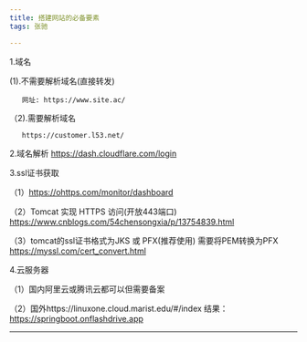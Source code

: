 ```yaml
---
title: 搭建网站的必备要素
tags: 张驰

---
```

1.域名 
    
  (1).不需要解析域名(直接转发) 
      
       网址: https://www.site.ac/ 
       
  （2).需要解析域名 
   
       https://customer.l53.net/ 
       
<!--more-->
2.域名解析 
      https://dash.cloudflare.com/login 
<!--more-->
3.ssl证书获取 

   （1）https://ohttps.com/monitor/dashboard 
   
   （2）Tomcat 实现 HTTPS 访问(开放443端口) 
     https://www.cnblogs.com/54chensongxia/p/13754839.html 
       
   （3）tomcat的ssl证书格式为JKS 或 PFX(推荐使用) 
       需要将PEM转换为PFX 
       https://myssl.com/cert_convert.html
<!--more-->
4.云服务器 

（1）国内阿里云或腾讯云都可以但需要备案 

（2）国外https://linuxone.cloud.marist.edu/#/index 
结果：
https://springboot.onflashdrive.app
<!--more-->


---
